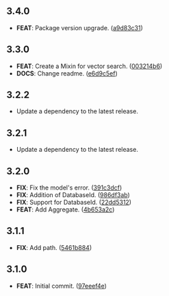 ## 3.4.0

 - **FEAT**: Package version upgrade. ([a9d83c31](https://github.com/mathrunet/flutter_masamune/commit/a9d83c315f458a1b1629fddbac2f5ceb3a4d3480))

## 3.3.0

 - **FEAT**: Create a Mixin for vector search. ([003214b6](https://github.com/mathrunet/flutter_masamune/commit/003214b66dcf6d2db789c9ce6127197af7cd907d))
 - **DOCS**: Change readme. ([e6d9c5ef](https://github.com/mathrunet/flutter_masamune/commit/e6d9c5efc21c16c3d2ccb404c6fd138c42b1149b))

## 3.2.2

 - Update a dependency to the latest release.

## 3.2.1

 - Update a dependency to the latest release.

## 3.2.0

 - **FIX**: Fix the model's error. ([391c3dcf](https://github.com/mathrunet/flutter_masamune/commit/391c3dcf411271c5777521474e43b33cb4758aa3))
 - **FIX**: Addition of DatabaseId. ([986df3ab](https://github.com/mathrunet/flutter_masamune/commit/986df3ab892287304fe44d79c74ce91285593336))
 - **FIX**: Support for DatabaseId. ([22dd5312](https://github.com/mathrunet/flutter_masamune/commit/22dd53124251b3b02848fa72a44d85e35a00b6de))
 - **FEAT**: Add Aggregate. ([4b653a2c](https://github.com/mathrunet/flutter_masamune/commit/4b653a2c9903d61024d9068bbaf705ab1c2f1f4c))

## 3.1.1

 - **FIX**: Add path. ([5461b884](https://github.com/mathrunet/flutter_masamune/commit/5461b884ef9819ca6d41857e88315b0e33705e39))

## 3.1.0

 - **FEAT**: Initial commit. ([97eeef4e](https://github.com/mathrunet/flutter_masamune/commit/97eeef4e98474809a43ea1d2a4e1bf14102ace32))

